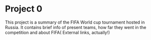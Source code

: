 # Project 0

This project is a summary of the FIFA World cup tournament hosted in Russia. It contains brief info of present teams, how far they went in the competition and about FIFA( External links, actually!)
